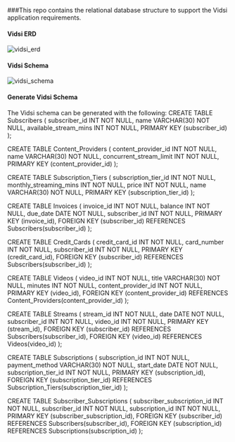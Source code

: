 ###This repo contains the relational database structure to support the Vidsi application requirements.

#### Vidsi ERD
![vidsi_erd](https://user-images.githubusercontent.com/22860105/31319513-2175686e-ac2a-11e7-9d0e-10e592b46978.png)

#### Vidsi Schema
![vidsi_schema](https://user-images.githubusercontent.com/22860105/31319514-23358cf6-ac2a-11e7-955a-608d5accd4c2.png)


#### Generate Vidsi Schema
The Vidsi schema can be generated with the following: 
CREATE TABLE Subscribers
(
  subscriber_id INT NOT NULL,
  name VARCHAR(30) NOT NULL,
  available_stream_mins INT NOT NULL,
  PRIMARY KEY (subscriber_id)
);

CREATE TABLE Content_Providers
(
  content_provider_id INT NOT NULL,
  name VARCHAR(30) NOT NULL,
  concurrent_stream_limit INT NOT NULL,
  PRIMARY KEY (content_provider_id)
);

CREATE TABLE Subscription_Tiers
(
  subscription_tier_id INT NOT NULL,
  monthly_streaming_mins INT NOT NULL,
  price INT NOT NULL,
  name VARCHAR(30) NOT NULL,
  PRIMARY KEY (subscription_tier_id)
);

CREATE TABLE Invoices
(
  invoice_id INT NOT NULL,
  balance INT NOT NULL,
  due_date DATE NOT NULL,
  subscriber_id INT NOT NULL,
  PRIMARY KEY (invoice_id),
  FOREIGN KEY (subscriber_id) REFERENCES Subscribers(subscriber_id)
);

CREATE TABLE Credit_Cards
(
  credit_card_id INT NOT NULL,
  card_number INT NOT NULL,
  subscriber_id INT NOT NULL,
  PRIMARY KEY (credit_card_id),
  FOREIGN KEY (subscriber_id) REFERENCES Subscribers(subscriber_id)
);

CREATE TABLE Videos
(
  video_id INT NOT NULL,
  title VARCHAR(30) NOT NULL,
  minutes INT NOT NULL,
  content_provider_id INT NOT NULL,
  PRIMARY KEY (video_id),
  FOREIGN KEY (content_provider_id) REFERENCES Content_Providers(content_provider_id)
);

CREATE TABLE Streams
(
  stream_id INT NOT NULL,
  date DATE NOT NULL,
  subscriber_id INT NOT NULL,
  video_id INT NOT NULL,
  PRIMARY KEY (stream_id),
  FOREIGN KEY (subscriber_id) REFERENCES Subscribers(subscriber_id),
  FOREIGN KEY (video_id) REFERENCES Videos(video_id)
);

CREATE TABLE Subscriptions
(
  subscription_id INT NOT NULL,
  payment_method VARCHAR(30) NOT NULL,
  start_date DATE NOT NULL,
  subscription_tier_id INT NOT NULL,
  PRIMARY KEY (subscription_id),
  FOREIGN KEY (subscription_tier_id) REFERENCES Subscription_Tiers(subscription_tier_id)
);

CREATE TABLE Subscriber_Subscriptions
(
  subscriber_subscription_id INT NOT NULL,
  subscriber_id INT NOT NULL,
  subscription_id INT NOT NULL,
  PRIMARY KEY (subscriber_subscription_id),
  FOREIGN KEY (subscriber_id) REFERENCES Subscribers(subscriber_id),
  FOREIGN KEY (subscription_id) REFERENCES Subscriptions(subscription_id)
);

